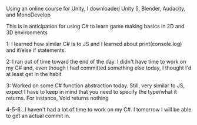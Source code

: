 Using an online course for Unity, I downloaded Unity 5, Blender, Audacity, and MonoDevelop

This is in anticipation for using C# to learn game making basics in 2D and 3D environments

1: I learned how similar C# is to JS and I learned about print(console.log) and if/else if statements.

2: I ran out of time toward the end of the day. I didn't have time to work on my C# and, even though I had committed something else today, I thought I'd at least get in the habit

3: Worked on some C# function abstraction today. Still, very similar to JS, expect I have to keep in mind that you need to specify the type/what it returns. For instance, Void returns nothing

4-5-6...I haven't had a lot of time to work on my C#. I tomorrow I will be able to get an actual commit in.
